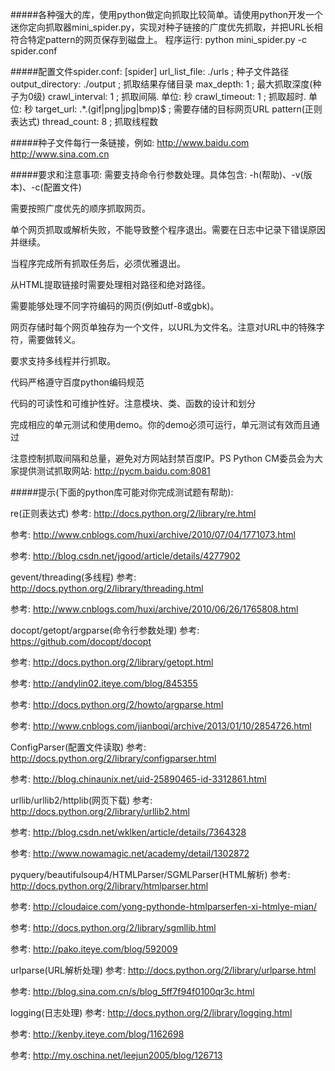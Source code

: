 #####各种强大的库，使用python做定向抓取比较简单。请使用python开发一个迷你定向抓取器mini_spider.py，实现对种子链接的广度优先抓取，并把URL长相符合特定pattern的网页保存到磁盘上。
	程序运行: 
	python mini_spider.py -c spider.conf 

#####配置文件spider.conf: 
	[spider] 
	url_list_file: ./urls ; 种子文件路径 
	output_directory: ./output ; 抓取结果存储目录 
	max_depth: 1 ; 最大抓取深度(种子为0级) 
	crawl_interval: 1 ; 抓取间隔. 单位: 秒 
	crawl_timeout: 1 ; 抓取超时. 单位: 秒 
	target_url: .*\.(gif|png|jpg|bmp)$ ; 需要存储的目标网页URL pattern(正则表达式) 
	thread_count: 8 ; 抓取线程数 

#####种子文件每行一条链接，例如: 
	http://www.baidu.com 
	http://www.sina.com.cn 

#####要求和注意事项: 
需要支持命令行参数处理。具体包含: -h(帮助)、-v(版本)、-c(配置文件)

需要按照广度优先的顺序抓取网页。

单个网页抓取或解析失败，不能导致整个程序退出。需要在日志中记录下错误原因并继续。

当程序完成所有抓取任务后，必须优雅退出。

从HTML提取链接时需要处理相对路径和绝对路径。

需要能够处理不同字符编码的网页(例如utf-8或gbk)。

网页存储时每个网页单独存为一个文件，以URL为文件名。注意对URL中的特殊字符，需要做转义。

要求支持多线程并行抓取。

代码严格遵守百度python编码规范

代码的可读性和可维护性好。注意模块、类、函数的设计和划分

完成相应的单元测试和使用demo。你的demo必须可运行，单元测试有效而且通过

注意控制抓取间隔和总量，避免对方网站封禁百度IP。PS Python CM委员会为大家提供测试抓取网站: http://pycm.baidu.com:8081


#####提示(下面的python库可能对你完成测试题有帮助): 

re(正则表达式)
参考: http://docs.python.org/2/library/re.html

参考: http://www.cnblogs.com/huxi/archive/2010/07/04/1771073.html

参考: http://blog.csdn.net/jgood/article/details/4277902


gevent/threading(多线程)
参考: http://docs.python.org/2/library/threading.html

参考: http://www.cnblogs.com/huxi/archive/2010/06/26/1765808.html

docopt/getopt/argparse(命令行参数处理)
参考: https://github.com/docopt/docopt

参考: http://docs.python.org/2/library/getopt.html

参考: http://andylin02.iteye.com/blog/845355

参考: http://docs.python.org/2/howto/argparse.html

参考: http://www.cnblogs.com/jianboqi/archive/2013/01/10/2854726.html

ConfigParser(配置文件读取)
参考: http://docs.python.org/2/library/configparser.html

参考: http://blog.chinaunix.net/uid-25890465-id-3312861.html

urllib/urllib2/httplib(网页下载)
参考: http://docs.python.org/2/library/urllib2.html

参考: http://blog.csdn.net/wklken/article/details/7364328

参考: http://www.nowamagic.net/academy/detail/1302872

pyquery/beautifulsoup4/HTMLParser/SGMLParser(HTML解析)
参考: http://docs.python.org/2/library/htmlparser.html

参考: http://cloudaice.com/yong-pythonde-htmlparserfen-xi-htmlye-mian/

参考: http://docs.python.org/2/library/sgmllib.html

参考: http://pako.iteye.com/blog/592009

urlparse(URL解析处理)
参考: http://docs.python.org/2/library/urlparse.html

参考: http://blog.sina.com.cn/s/blog_5ff7f94f0100qr3c.html

logging(日志处理)
参考: http://docs.python.org/2/library/logging.html

参考: http://kenby.iteye.com/blog/1162698

参考: http://my.oschina.net/leejun2005/blog/126713
